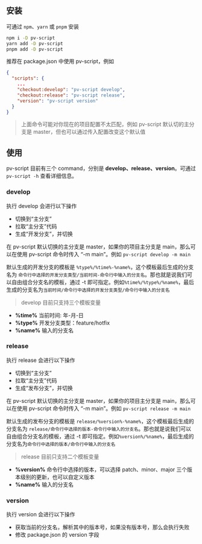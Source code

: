 ## 安装
可通过 `npm`、`yarn` 或 `pnpm` 安装

```bash
npm i -D pv-script
yarn add -D pv-script
pnpm add -D pv-script
```

推荐在 package.json 中使用 pv-script，例如
```json
{
  "scripts": {
    ...
    "checkout:develop": "pv-script develop",
    "checkout:release": "pv-script release",
    "version": "pv-script version"
  }
}
```
> 上面命令可能对你现在的项目配置不太匹配，例如 pv-script 默认切的主分支是 master，但也可以通过传入配置改变这个默认值

## 使用
pv-script 目前有三个 command，分别是 **develop、release、version**。可通过 `pv-script -h` 查看详细信息。

### develop

执行 develop 会进行以下操作
- 切换到“主分支”
- 拉取“主分支”代码
- 生成“开发分支”，并切换

在 pv-script 默认切换的主分支是 master，如果你的项目主分支是 main，那么可以在使用 pv-script 命令时传入 “-m main”。例如 `pv-script develop -m main`

默认生成的开发分支的模板是 `%type%/%time%-%name%`，这个模板最后生成的分支名为 `命令行中选择的开发分支类型/当前时间-命令行中输入的分支名`。那也就是说我们可以自由组合分支名的模板，通过 -t 即可指定。例如`%time%/%type%/%name%`，最后生成的分支名为`当前时间/命令行中选择的开发分支类型/命令行中输入的分支名`

> develop 目前只支持三个模板变量
- **%time%** 当前时间: 年-月-日
- **%type%** 开发分支类型：feature/hotfix
- **%name%** 输入的分支名

### release

执行 release 会进行以下操作
- 切换到“主分支”
- 拉取“主分支”代码
- 生成“发布分支”，并切换

在 pv-script 默认切换的主分支是 master，如果你的项目主分支是 main，那么可以在使用 pv-script 命令时传入 “-m main”。例如 `pv-script release -m main`

默认生成的发布分支的模板是 `release/%version%-%name%`，这个模板最后生成的分支名为 `release/命令行中选择的版本-命令行中输入的分支名`。那也就是说我们可以自由组合分支名的模板，通过 -t 即可指定。例如`%version%/%name%`，最后生成的分支名为`命令行中选择的版本/命令行中输入的分支名`

> release 目前只支持二个模板变量
- **%version%** 命令行中选择的版本，可以选择 patch、minor、major 三个版本级别的更新，也可以自定义版本
- **%name%** 输入的分支名

### version
执行 version 会进行以下操作
- 获取当前的分支名，解析其中的版本号，如果没有版本号，那么会执行失败
- 修改 package.json 的 version 字段
  

